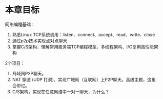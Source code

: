 # 本章目标

网络编程基础：

1. 熟悉Linux TCP系统调用：listen、connect、accept、read、write、close
2. 通过p2p技术实现点对点聊天
3. 掌握C/S架构，理解常用服务端TCP编程模型，多线程架构、I/O复用高性能架构



2个项目：

1. 局域网P2P聊天。
2. NAT 穿透 (UDP 打洞)，实现广域网（互联网）上P2P聊天。高级主题，这里会带过。
3. C/S架构，实现在任意网络中一对一聊天，为什么？

